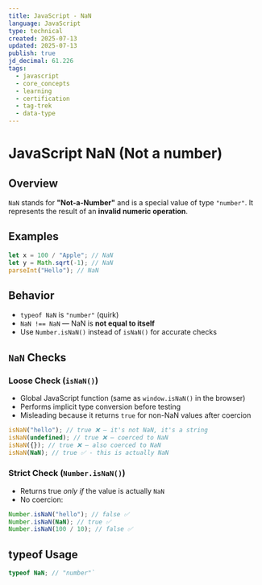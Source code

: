 ```yaml
---
title: JavaScript - NaN
language: JavaScript
type: technical
created: 2025-07-13
updated: 2025-07-13
publish: true
jd_decimal: 61.226
tags:
  - javascript
  - core_concepts
  - learning
  - certification
  - tag-trek
  - data-type
---
```


# JavaScript NaN (Not a number)

## Overview

`NaN` stands for **"Not-a-Number"** and is a special value of type `"number"`. It represents the result of an **invalid numeric operation**.

## Examples

```javascript
let x = 100 / "Apple"; // NaN
let y = Math.sqrt(-1); // NaN
parseInt("Hello"); // NaN
```

## Behavior

- `typeof NaN` is `"number"` (quirk)
- `NaN !== NaN` — NaN is **not equal to itself**
- Use `Number.isNaN()` instead of `isNaN()` for accurate checks

## `NaN` Checks

### Loose Check (`isNaN()`)

- Global JavaScript function (same as `window.isNaN()` in the browser)
- Performs implicit type conversion before testing
- Misleading because it returns `true` for non-NaN values after coercion

```javascript
isNaN("hello"); // true ❌ — it's not NaN, it's a string
isNaN(undefined); // true ❌ — coerced to NaN
isNaN({}); // true ❌ — also coerced to NaN
isNaN(NaN); // true ✅ - this is actually NaN
```

### Strict Check (`Number.isNaN()`)

- Returns true _only if_ the value is actually `NaN`
- No coercion:

```javascript
Number.isNaN("hello"); // false ✅
Number.isNaN(NaN); // true ✅
Number.isNaN(100 / 10); // false ✅
```

## typeof Usage

```javascript
typeof NaN; // "number"`
```
